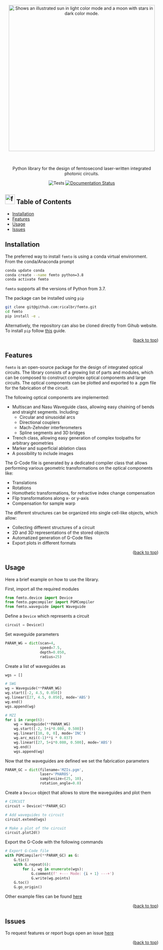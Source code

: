<div id="top"></div>


<div align="center">
  <picture>
    <source media="(prefers-color-scheme: dark)" srcset="https://user-images.githubusercontent.com/45992199/205449527-d349ee82-39fb-4e1f-b25b-dbd2260ad9a4.svg" width="480">
    <img alt="Shows an illustrated sun in light color mode and a moon with stars in dark color mode." src="https://user-images.githubusercontent.com/45992199/205449385-341529d6-0575-430c-a0b4-62f50579db19.svg" width="480">
  </picture>
</div>  

<p align="center"> 
  <br>
  <br>
  Python library for the design of femtosecond laser-written integrated photonic circuits.
</p>
  

<div align="center">

  ![Tests](https://github.com/ricalbr/femto/actions/workflows/tests.yml/badge.svg)
  [![Documentation Status](https://readthedocs.org/projects/femto/badge/?version=latest)](https://femto.readthedocs.io/en/latest/?badge=latest)
  
</div>

## <img src="https://mir-s3-cdn-cf.behance.net/project_modules/disp/511fdf30195555.560572b7c51e9.gif" alt="femto logo" width="32"> Table of Contents

* [Installation](#installation)
* [Features](#features)
* [Usage](#usage)
* [Issues](#issues)
<!-- * [License](#license) -->


## Installation
The preferred way to install `femto` is using a conda virtual environment. From the conda/Anaconda prompt
```bash
conda update conda
conda create --name femto python=3.8
conda activate femto
```
`femto` supports all the versions of Python from 3.7. 

The package can be installed using `pip`
```bash
git clone git@github.com:ricalbr/femto.git
cd femto
pip install -e .
```
Alternatively, the repository can also be cloned directly from Gihub website.
To install `pip` follow [this](https://pip.pypa.io/en/stable/installation/) guide.

<p align="right">(<a href="#top">back to top</a>)</p>

## Features

`femto` is an open-source package for the design of integrated optical circuits. 
The library consists of a growing list of parts and modules, which can be composed to construct complex optical components and large circuits.
The optical components can be plotted and exported to a .pgm file for the fabrication of the circuit. 

The following optical components are implemented:

* Multiscan and Nasu Waveguide class, allowing easy chaining of bends and straight segments. Including:
    * Circular and sinusoidal arcs
    * Directional couplers
    * Mach-Zehnder interferometers
    * Spline segments and 3D bridges
* Trench class, allowing easy generation of complex toolpaths for arbitrary geometries
* Marker and superficial ablation class
* A possibility to include images

The G-Code file is generated by a dedicated compiler class that allows performing various geometric transformations on the optical components like:

* Translations
* Rotations
* Homothetic transformations, for refractive index change compensation
* Flip transformations along x- or y-axis
* Compensation for sample warp

The different structures can be organized into single cell-like objects, which allow:

* Collecting different structures of a circuit
* 2D and 3D representations of the stored objects
* Automatized generation of G-Code files
* Export plots in different formats

<p align="right">(<a href="#top">back to top</a>)</p>


## Usage

Here a brief example on how to use the library.

First, import all the required modules

```python
from femto.device import Device
from femto.pgmcompiler import PGMCompiler
from femto.waveguide import Waveguide
```

Define a `Device` which represents a circuit

```python
circuit = Device()
```

Set waveguide parameters

```python
PARAM_WG = dict(scan=4,
                speed=7.5,
                depth=0.050,
                radius=25)
```

Create a list of waveguides as

```python
wgs = []

# SWG
wg = Waveguide(**PARAM_WG)
wg.start([-2, 4.5, 0.050])
wg.linear([27, 4.5, 0.050], mode='ABS')
wg.end()
wgs.append(wg)

# MZI
for i in range(6):
    wg = Waveguide(**PARAM_WG)
    wg.start([-2, 5+i*0.080, 0.500])
    wg.linear([10, 0, 0], mode='INC')
    wg.arc_mzi((-1)**i * 0.037)
    wg.linear([27, 5+i*0.080, 0.500], mode='ABS')
    wg.end()
    wgs.append(wg)
```

Now that the waveguides are defined we set the fabrication parameters

```python
PARAM_GC = dict(filename='MZIs.pgm',
                laser='PHAROS',
                samplesize=(25, 10),
                rotation_angle=0.0)
```

Create a `Device` object that allows to store the waveguides and plot them
```python
# CIRCUIT
circuit = Device(**PARAM_GC)

# Add waveguides to circuit
circuit.extend(wgs)

# Make a plot of the circuit
circuit.plot2d()
```

Export the G-Code with the following commands

```python
# Export G-Code file
with PGMCompiler(**PARAM_GC) as G:
    G.tic()
    with G.repeat(6):
        for i, wg in enumerate(wgs):
            G.comment(f' +--- Mode: {i + 1} ---+')
            G.write(wg.points)
    G.toc()
    G.go_origin()

```

Other example files can be found [here](https://github.com/ricalbr/femto/tree/main/examples)

<p align="right">(<a href="#top">back to top</a>)</p>

## Issues

To request features or report bugs open an issue [here](https://github.com/ricalbr/femto/issues)

<p align="right">(<a href="#top">back to top</a>)</p>

